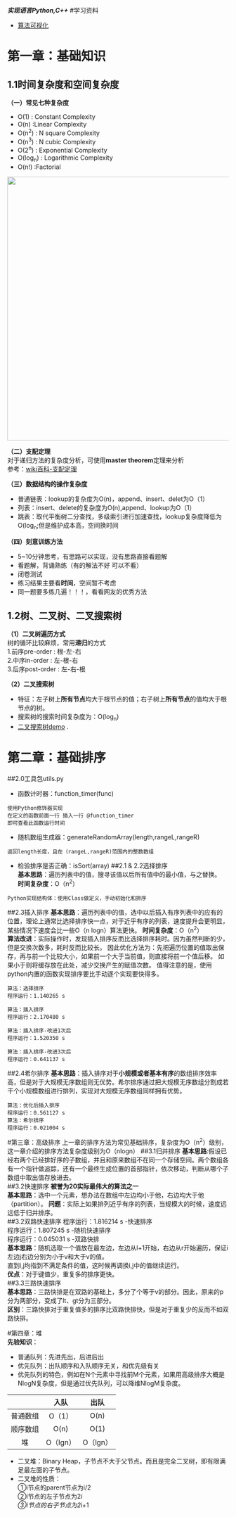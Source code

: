 ***实现语言Python,C++***
#学习资料
- [算法可视化](https://visualgo.net/zh)
# 第一章：基础知识
## 1.1时间复杂度和空间复杂度
**（一）常见七种复杂度**  
- O(1) : Constant Complexity
- O(n) :Linear Complexity
- O(n<sup>2</sup>) : N square Complexity
- O(n<sup>3</sup>) : N cubic Complexity
- O(2<sup>n</sup>) : Exponential Complexity
- O(log<sub>n</sub>) : Logarithmic Complexity
- O(n!) :Factorial

<img src="https://tva1.sinaimg.cn/large/00831rSTly1gcbed227xkj317s0qy77v.jpg" width = 600>

**（二）支配定理**  
对于递归方法的复杂度分析，可使用**master theorem**定理来分析  
参考：[wiki百科-支配定理](https://zh.wikipedia.org/wiki/%E4%B8%BB%E5%AE%9A%E7%90%86)

**（三）数据结构的操作复杂度**  
- 普通链表：lookup的复杂度为O(n)，append、insert、delet为O（1）
- 列表：insert、delete的复杂度为O(n),append、lookup为O（1）
- 跳表：取代平衡树二分查找，多级索引进行加速查找，lookup复杂度降低为O(log<sub>n</sub>;但是维护成本高，空间换时间

**（四）刻意训练方法**
- 5~10分钟思考，有思路可以实现，没有思路直接看题解
- 看题解，背诵熟练（有的解法不好 可以不看）  
- 闭卷测试  
- 练习结果主要看**时间**，空间暂不考虑  
- 同一题要多练几遍！！！，看看网友的优秀方法

## 1.2树、二叉树、二叉搜索树
**（1）二叉树遍历方式**  
树的循环比较麻烦，常用**递归**的方式  
1.前序pre-order : 根-左-右  
2.中序in-order : 左-根-右  
3.后序post-order : 左-右-根  

**（2）二叉搜索树**  
- 特征：左子树上**所有节点**均大于根节点的值；右子树上**所有节点**的值均大于根节点的树。  
- 搜索树的搜索时间复杂度为：O(log<sub>n</sub>)
- [二叉搜索树demo](https://visualgo.net/zh/bst)
.

# 第二章：基础排序  
##2.0工具包utils.py
- 函数计时器：function_timer(func)  
```
使用Python修饰器实现
在定义的函数前面一行 插入一行 @function_timer
即可查看此函数运行时间
```
- 随机数组生成器：generateRandomArray(length,rangeL,rangeR)
```
返回length长度，且在（rangeL,rangeR)范围内的整数数组
```
- 检验排序是否正确：isSort(array)
##2.1 & 2.2选择排序  
**基本思路**：遍历列表中的值，搜寻该值以后所有值中的最小值，与之替换。  
**时间复杂度**：O（n<sup>2</sup>）
```
Python实现结构体：使用Class做定义，手动初始化和排序
```
##2.3插入排序
**基本思路**：遍历列表中的值，选中以后插入有序列表中的应有的位置，理论上通常比选择排序快一点，对于近乎有序的列表，速度提升会更明显，某些情况下速度会比一些O（n logn）算法更快。
**时间复杂度**：O（n<sup>2</sup>）  
**算法改进**：实际操作时，发现插入排序反而比选择排序耗时。因为虽然判断的少，但是交换次数多，耗时反而比较长。
因此优化方法为：先把遍历位置的值取出保存，再与前一个比较大小，如果前一个大于当前值，则直接将前一个值后移。
如果小于则将缓存放在此处，减少交换产生的赋值次数。
值得注意的是，使用python内置的函数实现排序要比手动逐个实现要快得多。
```buildoutcfg
算法：选择排序
程序运行：1.140265 s

算法：插入排序
程序运行：2.170480 s

算法：插入排序-改进1次后
程序运行：1.520350 s

算法：插入排序-改进3次后
程序运行：0.641137 s
```
##2.4希尔排序
**基本思路**：插入排序对于**小规模或者基本有序**的数组排序效率高，但是对于大规模无序数组则无优势。希尔排序通过把大规模无序数组分割成若干个小规模数组进行排列，实现对大规模无序数组同样拥有优势。
```buildoutcfg
算法：优化后插入排序
程序运行：0.561127 s
算法：希尔排序
程序运行：0.021004 s
```

#第三章：高级排序
上一章的排序方法为常见基础排序，复杂度为O（n<sup>2</sup>）级别，
这一章介绍的排序方法复杂度级别为O（nlogn）
##3.1归并排序
**基本思路**:假设已经右两个已经排好序的子数组，并且和原来数组不在同一个存储空间。两个数组各有一个指针做追踪，还有一个最终生成位置的首部指针，依次移动，判断从哪个子数组中取出值存放进去。  
##3.2快速排序 
**被誉为20实际最伟大的算法之一**   
**基本思路**：选中一个元素，想办法在数组中左边均小于他，右边均大于他（partition）。
**问题**：实际上如果排列近乎有序的列表，当规模大的时候，速度远远低于归并排序。  
##3.2双路快速排序
程序运行：1.816214 s -快速排序  
程序运行：1.807245 s -随机快速排序  
程序运行：0.045031 s  -双路快排  
**基本思路**：随机选取一个值放在最左边，左边从l+1开始，右边从r开始遍历，保证i左边j右边分别为小于v和大于v的值。  
直到i,j均指到不满足条件的值，这时候再调换i,j中的值继续运行。  
**优点**：对于键值少，重复多的排序更快。  
##3.3三路快速排序  
**基本思路**：三路快排是在双路的基础上，多分了个等于v的部分。因此，原来的p分为两部分，变成了lt、gt分为三部分。  
**区别**：三路快排对于重复值多的排序比双路快排快，但是对于重复少的反而不如双路快排。  

#第四章：堆  
**先验知识**：
- 普通队列：先进先出，后进后出  
- 优先队列：出队顺序和入队顺序无关，和优先级有关  
- 优先队列的特色，例如在N个元素中寻找前M个元素，如果用高级排序大概是NlogN复杂度，但是通过优先队列，可以降维NlogM复杂度。  

|    | 入队  | 出队 |
| :---:| :----: |:----:|
|普通数组| O（1）| O(n) |
|顺序数组| O(n) | O(1) |
| 堆    | O（lgn）|O（lgn）|  
- 二叉堆：Binary Heap，子节点不大于父节点。而且是完全二叉树，即有限满足最左面的子节点。  
- 二叉堆的性质：  
①i节点的parent节点为i/2  
②i节点的左子节点为2*i  
③i节点的右子节点为2*i+1   